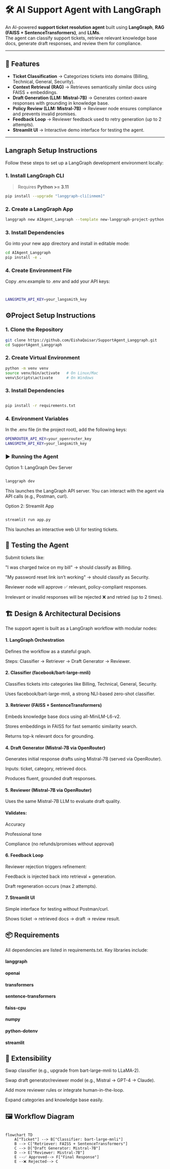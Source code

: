 
# 🛠️ AI Support Agent with LangGraph

An AI-powered **support ticket resolution agent** built using **LangGraph**, **RAG (FAISS + SentenceTransformers)**, and **LLMs**.  
The agent can classify support tickets, retrieve relevant knowledge base docs, generate draft responses, and review them for compliance.

---

## 🚀 Features
- **Ticket Classification** → Categorizes tickets into domains (Billing, Technical, General, Security).  
- **Context Retrieval (RAG)** → Retrieves semantically similar docs using FAISS + embeddings.  
- **Draft Generation (LLM: Mistral-7B)** → Generates context-aware responses with grounding in knowledge base.  
- **Policy Review (LLM: Mistral-7B)** → Reviewer node ensures compliance and prevents invalid promises.  
- **Feedback Loop** → Reviewer feedback used to retry generation (up to 2 attempts).  
- **Streamlit UI** → Interactive demo interface for testing the agent.  

---
## Langraph Setup Instructions 
Follow these steps to set up a LangGraph development environment locally:

### 1. Install LangGraph CLI
> Requires **Python >= 3.11**
```bash
pip install --upgrade "langgraph-cli[inmem]"
```
### 2. Create a LangGraph App
```bash
langgraph new AIAgent_Langraph --template new-langgraph-project-python
```
### 3. Install Dependencies

Go into your new app directory and install in editable mode:
```bash
cd AIAgent_Langgraph
pip install -e .
```

### 4. Create Environment File

Copy .env.example to .env and add your API keys:
```bash


LANGSMITH_API_KEY=your_langsmith_key
```

## ⚙️Project Setup Instructions

### 1. Clone the Repository
```bash
git clone https://github.com/EishaQaisar/SupportAgent_Langgraph.git
cd SupportAgent_Langgraph
 ```

### 2. Create Virtual Environment

```bash
python -m venv venv
source venv/bin/activate   # On Linux/Mac
venv\Scripts\activate      # On Windows
```

### 3. Install Dependencies
```bash

pip install -r requirements.txt
```

### 4. Environment Variables

In the .env file (in the project root), add the following keys:

```bash
OPENROUTER_API_KEY=your_openrouter_key
LANGSMITH_API_KEY=your_langsmith_key
```

### ▶️ Running the Agent
Option 1: LangGraph Dev Server
```bash

langgraph dev
```

This launches the LangGraph API server. You can interact with the agent via API calls (e.g., Postman, curl).

Option 2: Streamlit App
```bash

streamlit run app.py
```


This launches an interactive web UI for testing tickets.

## 🧪 Testing the Agent

Submit tickets like:

"I was charged twice on my bill" → should classify as Billing.

"My password reset link isn’t working" → should classify as Security.

Reviewer node will approve ✅ relevant, policy-compliant responses.

Irrelevant or invalid responses will be rejected ❌ and retried (up to 2 times).

## 🏗️ Design & Architectural Decisions

The support agent is built as a LangGraph workflow with modular nodes:

#### 1. LangGraph Orchestration

Defines the workflow as a stateful graph.

Steps: Classifier → Retriever → Draft Generator → Reviewer.

#### 2. Classifier (facebook/bart-large-mnli)

Classifies tickets into categories like Billing, Technical, General, Security.

Uses facebook/bart-large-mnli, a strong NLI-based zero-shot classifier.

#### 3. Retriever (FAISS + SentenceTransformers)

Embeds knowledge base docs using all-MiniLM-L6-v2.

Stores embeddings in FAISS for fast semantic similarity search.

Returns top-k relevant docs for grounding.

#### 4. Draft Generator (Mistral-7B via OpenRouter)

Generates initial response drafts using Mistral-7B (served via OpenRouter).

Inputs: ticket, category, retrieved docs.

Produces fluent, grounded draft responses.

#### 5. Reviewer (Mistral-7B via OpenRouter)

Uses the same Mistral-7B LLM to evaluate draft quality.

#### Validates:

Accuracy

Professional tone

Compliance (no refunds/promises without approval)

#### 6. Feedback Loop

Reviewer rejection triggers refinement:

Feedback is injected back into retrieval + generation.

Draft regeneration occurs (max 2 attempts).

#### 7. Streamlit UI

Simple interface for testing without Postman/curl.

Shows ticket → retrieved docs → draft → review result.

## 📦 Requirements

All dependencies are listed in requirements.txt.
Key libraries include:

#### langgraph

#### openai

#### transformers

#### sentence-transformers

#### faiss-cpu

#### numpy

#### python-dotenv

#### streamlit

## 📌 Extensibility

Swap classifier (e.g., upgrade from bart-large-mnli to LLaMA-2).

Swap draft generator/reviewer model (e.g., Mistral → GPT-4 → Claude).

Add more reviewer rules or integrate human-in-the-loop.

Expand categories and knowledge base easily.

## 🖼️ Workflow Diagram
```mermaid

flowchart TD
    A["Ticket"] --> B["Classifier: bart-large-mnli"]
    B --> C["Retriever: FAISS + SentenceTransformers"]
    C --> D["Draft Generator: Mistral-7B"]
    D --> E["Reviewer: Mistral-7B"]
    E --✅ Approved--> F["Final Response"]
    E --❌ Rejected--> C


